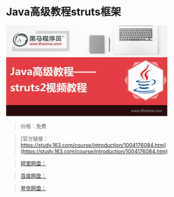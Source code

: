 # Java高级教程struts框架

![img](../../../assets/study163/free/684AD2B372C51FE2273B546D4A7E9149.jpg)

> 价格：免费

> [官方链接：https://study.163.com/course/introduction/1004176084.htm](https://study.163.com/course/introduction/1004176084.htm)

> [阿里网盘：]()

> [百度网盘：]()

> [夸克网盘：]()
